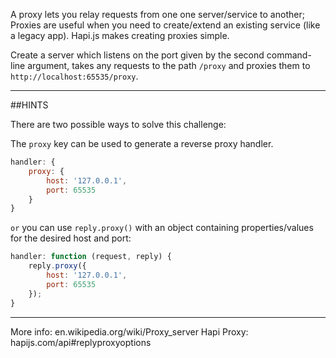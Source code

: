 A proxy lets you relay requests from one one server/service to another;
Proxies are useful when you need to create/extend an existing service
(like a legacy app). Hapi.js makes creating proxies simple.

Create a server which listens on the port given by the
second command-line argument, takes any requests to
the path `/proxy` and proxies them
to `http://localhost:65535/proxy`.

-----------------------------------------------------------------
##HINTS

There are two possible ways to solve this challenge:

The `proxy` key can be used to generate a reverse proxy handler.

```js
handler: {
    proxy: {
        host: '127.0.0.1',
        port: 65535
    }
}
```

`or` you can use `reply.proxy()` with an object containing
properties/values for the desired host and port:

```js
handler: function (request, reply) {
    reply.proxy({
        host: '127.0.0.1',
        port: 65535
    });
}
```

-----------------------------------------------------------------
More info: en.wikipedia.org/wiki/Proxy_server
Hapi Proxy: hapijs.com/api#replyproxyoptions
